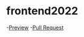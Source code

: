 # frontend2022
-[Preview](https://github.com/oleksandrnikora/frontend2022/)
-[Pull Request](https://github.com/oleksandrnikora/frontend2022/pull/1/files)